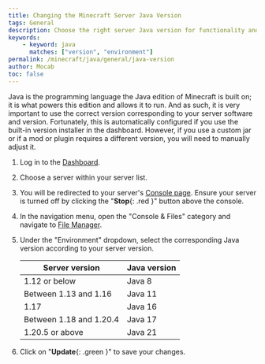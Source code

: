 ```yaml
---
title: Changing the Minecraft Server Java Version
tags: General
description: Choose the right server Java version for functionality and optimal performance.
keywords:
    - keyword: java
      matches: ["version", "environment"]
permalink: /minecraft/java/general/java-version
author: Mocab
toc: false
---
```


Java is the programming language the Java edition of Minecraft is built on; it is what powers this edition and allows it to run. And as such, it is very important to use the correct version corresponding to your server software and version. Fortunately, this is automatically configured if you use the built-in version installer in the dashboard. However, if you use a custom jar or if a mod or plugin requires a different version, you will need to manually adjust it.

1. Log in to the [Dashboard](https://client.falixnodes.net/).

2. Choose a server within your server list.

3. You will be redirected to your server's [Console page](https://client.falixnodes.net/server/console). Ensure your server is turned off by clicking the "**Stop**{: .red }" button above the console.

4. In the navigation menu, open the "Console & Files" category and navigate to [File Manager](https://client.falixnodes.net/server/filemanager).

5. Under the "Environment" dropdown, select the corresponding Java version according to your server version.

    | Server version          | Java version |
    | ----------------------- | ------------ |
    | 1.12 or below           | Java 8       |
    | Between 1.13 and 1.16   | Java 11      |
    | 1.17                    | Java 16      |
    | Between 1.18 and 1.20.4 | Java 17      |
    | 1.20.5 or above         | Java 21      |

6. Click on "**Update**{: .green }" to save your changes.
